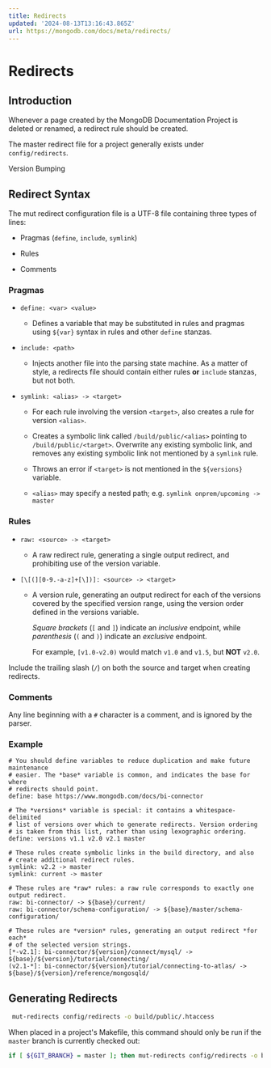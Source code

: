 ```yaml
---
title: Redirects
updated: '2024-08-13T13:16:43.865Z'
url: https://mongodb.com/docs/meta/redirects/
---
```


# Redirects

## Introduction

Whenever a page created by the MongoDB Documentation Project is deleted or renamed, a redirect rule should be created.

The master redirect file for a project generally exists under `config/redirects`.

Version Bumping

## Redirect Syntax

The mut redirect configuration file is a UTF-8 file containing three types of lines:

- Pragmas (`define`, `include`, `symlink`)

- Rules

- Comments

### Pragmas

- `define: <var> <value>`

  - Defines a variable that may be substituted in rules and pragmas using `${var}` syntax in rules and other `define` stanzas.

- `include: <path>`

  - Injects another file into the parsing state machine. As a matter of style, a redirects file should contain either rules **or** `include` stanzas, but not both.

- `symlink: <alias> -> <target>`

  - For each rule involving the version `<target>`, also creates a rule for version `<alias>`.

  - Creates a symbolic link called `/build/public/<alias>` pointing to `/build/public/<target>`. Overwrite any existing symbolic link, and removes any existing symbolic link not mentioned by a `symlink` rule.

  - Throws an error if `<target>` is not mentioned in the `${versions}` variable.

  - `<alias>` may specify a nested path; e.g. `symlink onprem/upcoming -> master`

### Rules

- `raw: <source> -> <target>`

  - A raw redirect rule, generating a single output redirect, and prohibiting use of the version variable.

- `[\[(][0-9.-a-z]+[\])]: <source> -> <target>`

  - A version rule, generating an output redirect for each of the versions covered by the specified version range, using the version order defined in the versions variable.

    *Square brackets* (`[` and `]`) indicate an *inclusive* endpoint, while *parenthesis* (`(` and `)`) indicate an *exclusive* endpoint.

    For example, `[v1.0-v2.0)` would match `v1.0` and `v1.5`, but **NOT**
    `v2.0`.

Include the trailing slash (`/`) on both the source and target when creating redirects.

### Comments

Any line beginning with a `#` character is a comment, and is ignored by the parser.

### Example

```none
# You should define variables to reduce duplication and make future maintenance
# easier. The *base* variable is common, and indicates the base for where
# redirects should point.
define: base https://www.mongodb.com/docs/bi-connector

# The *versions* variable is special: it contains a whitespace-delimited
# list of versions over which to generate redirects. Version ordering
# is taken from this list, rather than using lexographic ordering.
define: versions v1.1 v2.0 v2.1 master

# These rules create symbolic links in the build directory, and also
# create additional redirect rules.
symlink: v2.2 -> master
symlink: current -> master

# These rules are *raw* rules: a raw rule corresponds to exactly one output redirect.
raw: bi-connector/ -> ${base}/current/
raw: bi-connector/schema-configuration/ -> ${base}/master/schema-configuration/

# These rules are *version* rules, generating an output redirect *for each*
# of the selected version strings.
[*-v2.1]: bi-connector/${version}/connect/mysql/ -> ${base}/${version}/tutorial/connecting/
(v2.1-*]: bi-connector/${version}/tutorial/connecting-to-atlas/ -> ${base}/${version}/reference/mongosqld/
```

## Generating Redirects

```sh
 mut-redirects config/redirects -o build/public/.htaccess
```

When placed in a project's Makefile, this command should only be run if the `master` branch is currently checked out:

```sh
if [ ${GIT_BRANCH} = master ]; then mut-redirects config/redirects -o build/public/.htaccess; fi
```